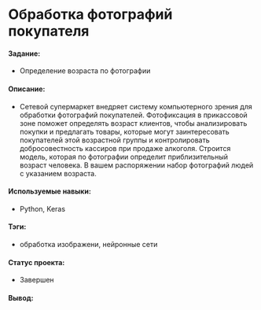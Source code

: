 # Обработка фотографий покупателя

#### Задание: 
- Определение возраста по фотографии

#### Описание:
- Сетевой супермаркет внедряет систему компьютерного зрения для обработки фотографий покупателей. Фотофиксация в прикассовой зоне поможет определять возраст клиентов, чтобы анализировать покупки и предлагать товары, которые могут заинтересовать покупателей этой возрастной группы и контролировать добросовестность кассиров при продаже алкоголя. Строится модель, которая по фотографии определит приблизительный возраст человека. В вашем распоряжении набор фотографий людей с указанием возраста.

#### Используемые навыки:
- Python, Keras

#### Тэги:
- обработка изображени, нейронные сети

#### Статус проекта: 
- Завершен 

#### Вывод: 
